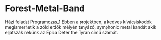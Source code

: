 # Forest-Metal-Band
Házi feladat Programozas_1
Ebben a projektben, a kedves kívácsiskodók megismerhetik a zöld erdők mélyén tanyázó, symphonic metal bandát akik eljátszák nekünk az Epica Deter the Tyran című számát.   
